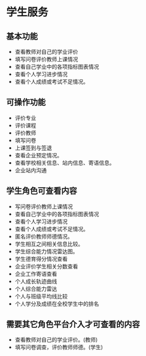 # 学生服务

## 基本功能

* 查看教师对自己的学业评价
* 填写问卷评价教师上课情况
* 查看自己学业中的各项指标图表情况
* 查看个人学习进步情况
* 查看个人成绩或考试不足情况。 

## 可操作功能

* 评价专业
* 评价课程
* 评价教师
* 填写问卷
* 上课签到与签退
* 查看企业预定情况。
* 查看学校相关信息、站内信息、寄语信息。
* 企业站内沟通 

## 学生角色可查看内容

* 写问卷评价教师上课情况
* 查看自己学业中的各项指标图表情况
* 查看个人学习进步情况
* 查看个人成绩或考试不足情况。
* 匿名评价教师师德情况。
* 学生相互之间相关信息比较。
* 学生综合能力情况雷达图。
* 学生德育得分情况查看
* 企业评价学生相关分数查看
* 企业工作寄语查看
* 个人成长轨迹曲线
* 个人综合能力雷达
* 个人与班级平均线比较
* 个人学分及成绩在全校学生中的排名



## 需要其它角色平台介入才可查看的内容

* 查看教师对自己的学业评价。(教师)
* 填写问卷调查，评价教师师德。(学生)


